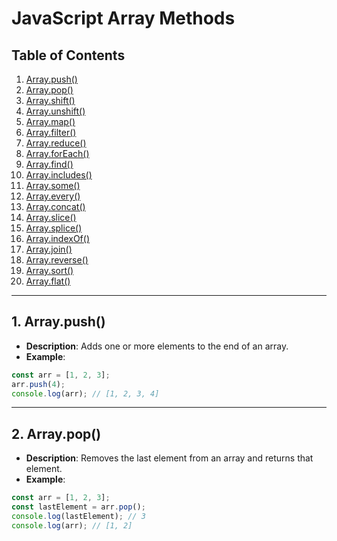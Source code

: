 # JavaScript Array Methods

## Table of Contents
1. [Array.push()](#1-arrayprototypepush)
2. [Array.pop()](#2-arrayprototypepop)
3. [Array.shift()](#3-arrayprototypeshift)
4. [Array.unshift()](#4-arrayprototypeunshift)
5. [Array.map()](#5-arrayprototypemap)
6. [Array.filter()](#6-arrayprototypefilter)
7. [Array.reduce()](#7-arrayprototypereduce)
8. [Array.forEach()](#8-arrayprototypeforeach)
9. [Array.find()](#9-arrayprototypefind)
10. [Array.includes()](#10-arrayprototypeincludes)
11. [Array.some()](#11-arrayprototypesome)
12. [Array.every()](#12-arrayprototypeevery)
13. [Array.concat()](#13-arrayprototypeconcat)
14. [Array.slice()](#14-arrayprototypeslice)
15. [Array.splice()](#15-arrayprototypesplice)
16. [Array.indexOf()](#16-arrayprototypeindexof)
17. [Array.join()](#17-arrayprototypejoin)
18. [Array.reverse()](#18-arrayprototypereverse)
19. [Array.sort()](#19-arrayprototypesort)
20. [Array.flat()](#20-arrayprototypeflat)

---

## 1. Array.push()
- **Description**: Adds one or more elements to the end of an array.
- **Example**:

```javascript
const arr = [1, 2, 3];
arr.push(4);
console.log(arr); // [1, 2, 3, 4]
```
---
## 2. Array.pop()
- **Description**: Removes the last element from an array and returns that element.
- **Example**:

```javascript
const arr = [1, 2, 3];
const lastElement = arr.pop();
console.log(lastElement); // 3
console.log(arr); // [1, 2]
